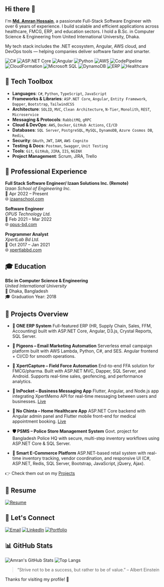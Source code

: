 ## Hi there 👋

I'm **[Md. Amran Hossain](https://github.com/amran75)**, a passionate Full-Stack Software Engineer with over 6 years of experience. I build scalable and efficient applications across healthcare, FMCG, ERP, and education sectors. I hold a B.Sc. in Computer Science & Engineering from United International University, Dhaka.

My tech stack includes the .NET ecosystem, Angular, AWS cloud, and DevOps tools — helping companies deliver software faster and smarter.

![C#](https://img.shields.io/badge/C%23-239120?style=flat&logo=c-sharp&logoColor=white)
![ASP.NET Core](https://img.shields.io/badge/ASP.NET_Core-512BD4?style=flat&logo=dotnet&logoColor=white)
![Angular](https://img.shields.io/badge/Angular-DD0031?style=flat&logo=angular&logoColor=white)
![Python](https://img.shields.io/badge/Python-3776AB?style=flat&logo=python&logoColor=white)
![AWS](https://img.shields.io/badge/AWS-232F3E?style=flat&logo=amazon-aws&logoColor=white)
![CodePipeline](https://img.shields.io/badge/CodePipeline-FF9900?style=flat&logo=aws&logoColor=white)
![CloudFormation](https://img.shields.io/badge/CloudFormation-FF4F8B?style=flat&logo=amazon-aws&logoColor=white)
![Microsoft SQL](https://img.shields.io/badge/Microsoft_SQL-CC2927?style=flat&logo=microsoft-sql-server&logoColor=white)
![DynamoDB](https://img.shields.io/badge/DynamoDB-4053D6?style=flat&logo=amazon-dynamodb&logoColor=white)
![ERP](https://img.shields.io/badge/ERP-3A3A3A?style=flat)
![Healthcare](https://img.shields.io/badge/Healthcare-0078D4?style=flat)

## 🔧 Tech Toolbox
* **Languages**: `C#`, `Python`, `TypeScript`, `JavaScript`
* **Frameworks & Libraries**: `ASP.NET Core`, `Angular`, `Entity Framework`, `Dapper`, `Bootstrap`, `TailwindCSS`
* **Architecture**: `SOLID`, `MVC`, `Clean Architecture`, `N-Tier`, `Monolith`, `REST`, `Microservice`
* **Messaging & Protocols**: `RabbitMQ`, `gRPC`
* **Cloud & DevOps**: `AWS`, `Docker`, `GitHub Actions`, `CI/CD`
* **Databases**: `SQL Server`, `PostgreSQL`, `MySQL`, `DynamoDB`, `Azure Cosmos DB`, `Redis`,
* **Security**: `OAuth`, `JWT`, `IAM`, `AWS Cognito`
* **Testing & Docs**: `Postman`, `Swagger`, `Unit Testing`
* **Tools**: `Git`, `GitHub`, `JIRA`, `IIS`, `NGINX`
* **Project Management**: Scrum, JIRA, Trello
  
## 💼 Professional Experience

**Full Stack Software Engineer/ Izaan Solutions Inc. (Remote)**  
*Izaan School of Engineering Inc.*  
📅 Apr 2022 – Present  
🌐 [izaanschool.com](https://www.izaanschool.com)

**Software Engineer**  
*OPUS Technology Ltd.*  
📅 Feb 2021 – Mar 2022  
🌐 [opus-bd.com](https://www.opus-bd.com)

**Programmer Analyst**  
*XpertLab Bd Ltd.*  
📅 Oct 2017 – Jan 2021  
🌐 [xpertlabbd.com](https://www.xpertlabbd.com)
 
## 🎓 Education

**BSc in Computer Science & Engineering**  
*United International University*  
📍 Dhaka, Bangladesh  
🎓 Graduation Year: 2018
  
##  🚀 Projects Overview
* **🏢 ONE ERP System**
  Full-featured ERP (HR, Supply Chain, Sales, FFM, Accounting) built with ASP.NET Core, Angular, D3.js, Crystal Reports, SQL Server.

* **📧 Pigeons – Email Marketing Automation**
  Serverless email campaign platform built with AWS Lambda, Python, C#, and SES. Angular frontend + CI/CD for smooth operations.

* **📍 XpertCapture – Field Force Automation**
  End-to-end FFA solution for FMCG/pharma. Built with ASP.NET MVC, Dapper, SQL Server, and Android. Supports real-time sales, geofencing, and performance analytics.

* **📱 InPocket – Business Messaging App**
  Flutter, Angular, and Node.js app integrating XpertMemo API for real-time messaging between users and businesses. [Live](https://www.myinpocket.com)

* **🏥 No Chinta – Home Healthcare App**
  ASP.NET Core backend with Angular admin panel and Flutter mobile front-end for medical appointment booking. [Live](https://www.nochinta.xyz)

* **🛡️ PSMS – Police Store Management System**
  Govt. project for Bangladesh Police HQ with secure, multi-step inventory workflows using ASP.NET Core & SQL Server.
  
* **🛒 Smart E-Commerce Platform**
  ASP.NET-based retail system with real-time inventory tracking, vendor coordination, and responsive UI (C#, ASP.NET, Redis, SQL Server, Bootstrap, JavaScript, jQuery, Ajax).
 
👉 Check them out on my [Projects](https://sites.google.com/view/amranhossain/projects)

## 📄 Resume 
[![Resume](https://img.shields.io/badge/Resume-Download-blue?logo=read-the-docs)](https://drive.google.com/file/d/1shkGJrUenbOsUHO9TK3u37CeEEJjdNQP/view)
 
## 🤝 Let's Connect 
[![Email](https://img.shields.io/badge/Email-amranuiucse@gmail.com-D14836?style=for-the-badge&logo=gmail&logoColor=white)](mailto:amranuiucse@gmail.com)
[![LinkedIn](https://img.shields.io/badge/LinkedIn-amranhossain75-0077B5?style=for-the-badge&logo=linkedin&logoColor=white)](https://www.linkedin.com/in/amranhossain75/)
[![Portfolio](https://img.shields.io/badge/Portfolio-Visit-34D399?style=for-the-badge&logo=google&logoColor=white)](https://sites.google.com/view/amranhossain/)
 
## 📊 GitHub Stats

![Amran's GitHub Stats](https://github-readme-stats.vercel.app/api?username=amran75&show_icons=true&theme=tokyonight&count_private=true&include_all_commits=true)
![Top Langs](https://github-readme-stats.vercel.app/api/top-langs/?username=amran75&layout=compact&theme=tokyonight)
 
> “Strive not to be a success, but rather to be of value.” – Albert Einstein

Thanks for visiting my profile! 🙏
